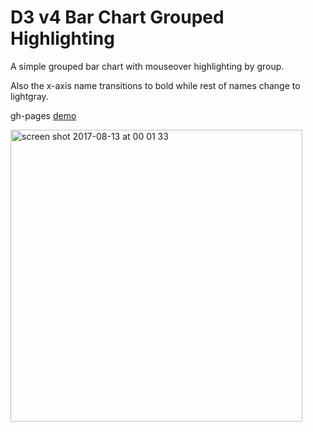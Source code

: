 # D3 v4 Bar Chart Grouped Highlighting

A simple grouped bar chart with mouseover highlighting by group.

Also the x-axis name transitions to bold while rest of names change to lightgray.

gh-pages [demo](https://shanegibney.github.io/d3-v4-Bar-Chart-Highlight-Group.git/)

<img width="467" alt="screen shot 2017-08-13 at 00 01 33" src="https://user-images.githubusercontent.com/17167992/29244807-a67f979c-7fba-11e7-8fe7-9ad4a235031b.png">
